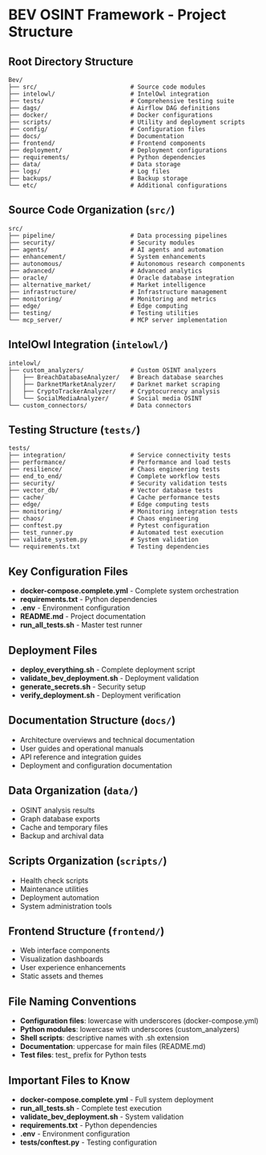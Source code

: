 # BEV OSINT Framework - Project Structure

## Root Directory Structure
```
Bev/
├── src/                          # Source code modules
├── intelowl/                     # IntelOwl integration
├── tests/                        # Comprehensive testing suite
├── dags/                         # Airflow DAG definitions
├── docker/                       # Docker configurations
├── scripts/                      # Utility and deployment scripts
├── config/                       # Configuration files
├── docs/                         # Documentation
├── frontend/                     # Frontend components
├── deployment/                   # Deployment configurations
├── requirements/                 # Python dependencies
├── data/                         # Data storage
├── logs/                         # Log files
├── backups/                      # Backup storage
└── etc/                          # Additional configurations
```

## Source Code Organization (`src/`)
```
src/
├── pipeline/                     # Data processing pipelines
├── security/                     # Security modules
├── agents/                       # AI agents and automation
├── enhancement/                  # System enhancements
├── autonomous/                   # Autonomous research components
├── advanced/                     # Advanced analytics
├── oracle/                       # Oracle database integration
├── alternative_market/           # Market intelligence
├── infrastructure/               # Infrastructure management
├── monitoring/                   # Monitoring and metrics
├── edge/                         # Edge computing
├── testing/                      # Testing utilities
└── mcp_server/                   # MCP server implementation
```

## IntelOwl Integration (`intelowl/`)
```
intelowl/
├── custom_analyzers/             # Custom OSINT analyzers
│   ├── BreachDatabaseAnalyzer/   # Breach database searches
│   ├── DarknetMarketAnalyzer/    # Darknet market scraping
│   ├── CryptoTrackerAnalyzer/    # Cryptocurrency analysis
│   └── SocialMediaAnalyzer/      # Social media OSINT
└── custom_connectors/            # Data connectors
```

## Testing Structure (`tests/`)
```
tests/
├── integration/                  # Service connectivity tests
├── performance/                  # Performance and load tests
├── resilience/                   # Chaos engineering tests
├── end_to_end/                   # Complete workflow tests
├── security/                     # Security validation tests
├── vector_db/                    # Vector database tests
├── cache/                        # Cache performance tests
├── edge/                         # Edge computing tests
├── monitoring/                   # Monitoring integration tests
├── chaos/                        # Chaos engineering
├── conftest.py                   # Pytest configuration
├── test_runner.py                # Automated test execution
├── validate_system.py            # System validation
└── requirements.txt              # Testing dependencies
```

## Key Configuration Files
- **docker-compose.complete.yml** - Complete system orchestration
- **requirements.txt** - Python dependencies
- **.env** - Environment configuration
- **README.md** - Project documentation
- **run_all_tests.sh** - Master test runner

## Deployment Files
- **deploy_everything.sh** - Complete deployment script
- **validate_bev_deployment.sh** - Deployment validation
- **generate_secrets.sh** - Security setup
- **verify_deployment.sh** - Deployment verification

## Documentation Structure (`docs/`)
- Architecture overviews and technical documentation
- User guides and operational manuals
- API reference and integration guides
- Deployment and configuration documentation

## Data Organization (`data/`)
- OSINT analysis results
- Graph database exports
- Cache and temporary files
- Backup and archival data

## Scripts Organization (`scripts/`)
- Health check scripts
- Maintenance utilities
- Deployment automation
- System administration tools

## Frontend Structure (`frontend/`)
- Web interface components
- Visualization dashboards
- User experience enhancements
- Static assets and themes

## File Naming Conventions
- **Configuration files**: lowercase with underscores (docker-compose.yml)
- **Python modules**: lowercase with underscores (custom_analyzers)
- **Shell scripts**: descriptive names with .sh extension
- **Documentation**: uppercase for main files (README.md)
- **Test files**: test_ prefix for Python tests

## Important Files to Know
- **docker-compose.complete.yml** - Full system deployment
- **run_all_tests.sh** - Complete test execution
- **validate_bev_deployment.sh** - System validation
- **requirements.txt** - Python dependencies
- **.env** - Environment configuration
- **tests/conftest.py** - Testing configuration
